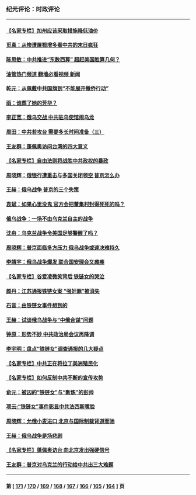 ### 纪元评论：时政评论
---
#### [【名家专栏】加州应该采取措施降低油价](../../pages/nsc1025/n13611457.md?03010330) 
#### [觅真：从惨遭屠戮增多看中共的末日疯狂](../../pages/nsc1025/n13611188.md?03010330) 
#### [陈思敏：中共推进“东数西算” 超赶美国胜算几何？](../../pages/nsc1025/n13611087.md?03010330) 
#### [油管热门频道 翻墙必看视频 新闻](ok?03010330)
#### [乾元：从佩戴中共国旗到“不能展开撤侨行动”](../../pages/nsc1025/n13611002.md?03010330) 
#### [雨：谁葬了她的芳华？](../../pages/nsc1025/n13610941.md?03010330) 
#### [李正宽：俄乌交战 中共驻乌使馆闹乌龙](../../pages/nsc1025/n13609644.md?03010330) 
#### [周田：中共若攻台 需要多长时间准备（三）](../../pages/nsc1025/n13609709.md?03010330) 
#### [王友群：蓬佩奥访问台湾的四大意义](../../pages/nsc1025/n13609549.md?03010330) 
#### [【名家专栏】自由法则将战胜中共政权的暴政](../../pages/nsc1025/n13607993.md?03010330) 
#### [周晓辉：俄银行遭重击与多国关闭领空 普京怎么办](../../pages/nsc1025/n13609223.md?03010330) 
#### [王赫：俄乌战争 普京的三个失策](../../pages/nsc1025/n13608477.md?03010330) 
#### [袁斌：如果心里没鬼 官方会把董集村封得死死的吗？](../../pages/nsc1025/n13608371.md?03010330) 
#### [俄乌战争：一场不由乌克兰自主的战争](../../pages/nsc1025/n13607620.md?03010330) 
#### [沈舟：乌克兰战争令美国足够警醒了吗？](../../pages/nsc1025/n13607475.md?03010330) 
#### [周晓辉：普京面临多方压力 俄乌战争或速决难持久](../../pages/nsc1025/n13607422.md?03010330) 
#### [李靖宇：俄乌战争爆发 联合国安理会又瘫痪](../../pages/nsc1025/n13607463.md?03010330) 
#### [【名家专栏】谷爱凌微笑背后 铁链女的哭泣](../../pages/nsc1025/n13607117.md?03010330) 
#### [颜丹：江苏通报铁链女案 “强奸罪”被消失](../../pages/nsc1025/n13607199.md?03010330) 
#### [石音：由铁链女事件想到的](../../pages/nsc1025/n13607156.md?03010330) 
#### [王赫：试谈俄乌战争与“中俄合谋”问题](../../pages/nsc1025/n13606077.md?03010330) 
#### [钟原：形势不妙 中共政治局会议再降调](../../pages/nsc1025/n13605776.md?03010330) 
#### [李宇明：盘点“铁链女”调查通报的几大疑点](../../pages/nsc1025/n13605860.md?03010330) 
#### [【名家专栏】中共正在将拉丁美洲殖民化](../../pages/nsc1025/n13604988.md?03010330) 
#### [【名家专栏】如何反制中共不断的宣传攻势](../../pages/nsc1025/n13603450.md?03010330) 
#### [俞元：被囚的“铁链女”与“断炼”的彭帅](../../pages/nsc1025/n13604722.md?03010330) 
#### [项云:“铁链女”事件彰显中共法西斯嘴脸](../../pages/nsc1025/n13604668.md?03010330) 
#### [周晓辉：允俄小麦进口 北京与国际制裁背道而驰](../../pages/nsc1025/n13604469.md?03010330) 
#### [王赫：俄乌战争是场悲剧](../../pages/nsc1025/n13603234.md?03010330) 
#### [【名家专栏】蓬佩奥访台 向北京发出强硬信号](../../pages/nsc1025/n13603344.md?03010330) 
#### [王友群：普京对乌克兰的行动给中共出三大难题](../../pages/nsc1025/n13603026.md?03010330) 

---
#### 第 [ [171](./171.md?03010330) / [170](./170.md?03010330) / [169](./169.md?03010330) / [168](./168.md?03010330) / [167](./167.md?03010330) / [166](./166.md?03010330) / [165](./165.md?03010330) / [164](./164.md?03010330) ] 页
